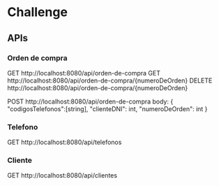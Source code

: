 # Challenge

## APIs

### Orden de compra
GET http://localhost:8080/api/orden-de-compra
GET http://localhost:8080/api/orden-de-compra/{numeroDeOrden}
DELETE http://localhost:8080/api/orden-de-compra/{numeroDeOrden}

POST http://localhost:8080/api/orden-de-compra
body:
{
    "codigosTelefonos":[string],
    "clienteDNI": int,
    "numeroDeOrden": int
}

### Telefono

GET http://localhost:8080/api/telefonos

### Cliente

GET http://localhost:8080/api/clientes